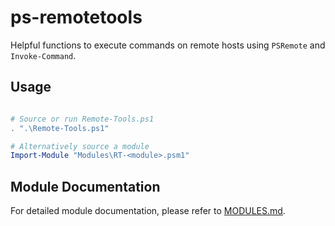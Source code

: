 # ps-remotetools

Helpful functions to execute commands on remote hosts using `PSRemote` and `Invoke-Command`.


## Usage

```ps1

# Source or run Remote-Tools.ps1
. ".\Remote-Tools.ps1"

# Alternatively source a module
Import-Module "Modules\RT-<module>.psm1"

```

## Module Documentation
For detailed module documentation, please refer to [MODULES.md](MODULES.md).

<!--
## Variables
* $CurrentScriptName 
    > $MyInvocation.MyCommand.Name
* $CurrentScriptPath 
    > $MyInvocation.MyCommand.Path
* $CurrentScriptDir  
    > Split-Path -Path $CurrentScriptPath -Parent
* $CurrentScriptFile 
    > Split-Path -Path $CurrentScriptPath -Leaf
* $isDotSourced
    > $MyInvocation.InvocationName -eq '.' -or $MyInvocation.Line -eq ''
-->
